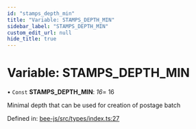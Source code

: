 ```yaml
---
id: "stamps_depth_min"
title: "Variable: STAMPS_DEPTH_MIN"
sidebar_label: "STAMPS_DEPTH_MIN"
custom_edit_url: null
hide_title: true
---
```


# Variable: STAMPS\_DEPTH\_MIN

• `Const` **STAMPS\_DEPTH\_MIN**: *16*= 16

Minimal depth that can be used for creation of postage batch

Defined in: [bee-js/src/types/index.ts:27](https://github.com/ethersphere/bee-js/blob/430becc/src/types/index.ts#L27)
